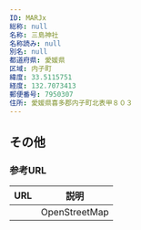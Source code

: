 ```yaml
---
ID: MARJx
総称: null
名称: 三島神社
名称読み: null
別名: null
都道府県: 愛媛県
区域: 内子町
緯度: 33.5115751
経度: 132.7073413
郵便番号: 7950307
住所: 愛媛県喜多郡内子町北表甲８０３
---
```


## その他

### 参考URL

| URL | 説明          |
| --- | ------------- |
|     | OpenStreetMap |
